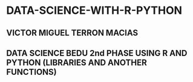 # DATA-SCIENCE-WITH-R-PYTHON
## VICTOR MIGUEL TERRON MACIAS
## DATA SCIENCE BEDU 2nd PHASE USING R AND PYTHON (LIBRARIES AND ANOTHER FUNCTIONS)
